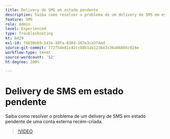 ```yaml
---
title: Delivery de SMS em estado pendente
description: Saiba como resolver o problema de um delivery de SMS em estado pendente de uma conta externa recém-criada.
feature: SMS
role: Admin
level: Experienced
type: Troubleshooting
kt: 8429
exl-id: f6030e69-143e-40fa-838d-107e3ca3f4ad
source-git-commit: 772f54e81c42cc88b1aa123843c36a06866c024e
workflow-type: tm+mt
source-wordcount: '52'
ht-degree: 100%

---
```


# Delivery de SMS em estado pendente

Saiba como resolver o problema de um delivery de SMS em estado pendente de uma conta externa recém-criada.

>[!VIDEO](https://video.tv.adobe.com/v/335986?quality=12)
